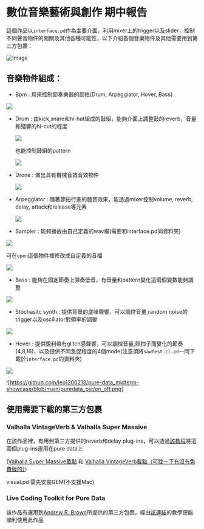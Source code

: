 # 數位音樂藝術與創作 期中報告

這個作品以`interface.pd`作為主要介面，利用mixer上的trigger以及slider，控制不同聲音物件的開關及其他各種可能性，以下介紹各個音樂物件及其他需要用到第三方包裹：

![image](https://i.imgur.com/2kwC9QW.png)

## 音樂物件組成：


 - Bpm : 用來控制節奏樂器的節拍(Drum, Arpeggiator, Hover, Bass)

![](https://i.imgur.com/K4NTobs.png)

 - Drum : 由kick,snare和hi-hat組成的鼓組，能夠介面上調整鼓的reverb，音量和殘響的hi-cut的程度
 
   ![](https://i.imgur.com/m9Ka8q5.png)

   也能控制鼓組的pattern
  
   ![](https://i.imgur.com/GAI8zR1.png)

 - Drone : 做出具有機械音效音效物件
 
   ![](https://i.imgur.com/EbjtBxP.png)
 
 - Arpeggiator :  隨著節拍行進的琶音效果，能透過mixer控制volume, reverb, delay, attack和release等元素 
 
   ![](https://i.imgur.com/UEX7vT2.png)
 
 - Sampler : 能夠播放由自己定義的wav檔(需要和interface.pd同資料夾)
 
![](https://i.imgur.com/ulZpVJ9.png)
                            
   可在`open`這個物件裡修改成自定義的音檔

![](https://i.imgur.com/1Os0N4e.png)

-  Bass : 能夠在固定節奏上彈奏低音，有音量和pattern變化這兩個變數能夠調整

 ![](https://i.imgur.com/Q5Gjigd.png)
 
 -  Stochasitc synth : 提供背景的底噪聲響，可以調控音量,random noise的trigger以及oscillator對頻率的調變

![](https://i.imgur.com/pypqBRK.png)

 -  Hover : 提供銳利帶有glitch感聲響，可以調控音量,照拍子而變化的節奏(4,8,16)，以及提供不同急促程度的4個mode(注意須將`sawfest.cl.pd`一同下載於`interface.pd`的資料夾)

![](https://i.imgur.com/FaYa7Zs.png)

![https://github.com/leo1200213/pure-data_midterm-showcase/blob/main/puredata_pic/on_off.png]



## 使用需要下載的第三方包裹

### Valhalla VintageVerb & Valhalla Super Massive
在該作品裡，有用到第三方提供的reverb和delay plug-ins，可以透過[該教程](https://www.youtube.com/watch?v=Cs0NPime0kU&t=341s&ab_channel=SoundSimulator)將這兩個plug-ins運用在pure data上

([Valhalla Super Massive載點](https://valhalladsp.com/shop/reverb/valhalla-supermassive/)
和
[Valhalla VintageVerb載點（可找一下有沒有免費版的）](https://valhalladsp.com/shop/reverb/valhalla-vintage-verb/))

visual.pd 需先安裝GEM(不支援Mac)

### Live Coding Toolkit for Pure Data
該作品有運用到[Andrew R. Brown](https://www.youtube.com/@QCGInteractiveMusic)所提供的第三方包裹，經由[該連結](https://www.youtube.com/watch?v=070_kvkYp6o&ab_channel=QCGInteractiveMusic)的教學便能
順利使用此作品


    
